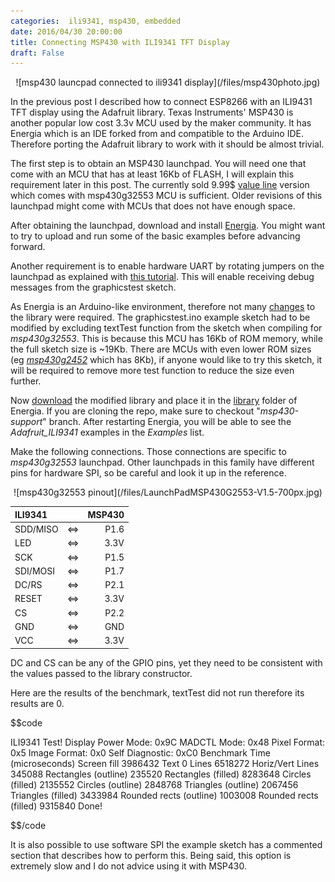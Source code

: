 ```yaml
---
categories:  ili9341, msp430, embedded
date: 2016/04/30 20:00:00
title: Connecting MSP430 with ILI9341 TFT Display
draft: False
---
```


<center>
![msp430 launcpad connected to ili9341 display](/files/msp430photo.jpg)
</center>

In the previous post I described how to connect ESP8266 with an ILI9431 TFT display using the Adafruit library. Texas Instruments' MSP430 is another popular low cost 3.3v MCU used by the maker community. It has Energia which is an IDE forked from  and compatible to the Arduino IDE. Therefore porting the Adafruit library to work with it should be almost trivial.

The first step is to obtain an MSP430 launchpad. You will need one that come with an MCU that has at least 16Kb of FLASH, I will explain this requirement later in this post. The currently sold 9.99$ [value line](http://www.ti.com/ww/en/launchpad/launchpads-msp430-msp-exp430g2.html#tabs) version which comes with msp430g32553 MCU is sufficient. Older revisions of this launchpad might come with MCUs that does not have enough space.

After obtaining the launchpad, download and install [Energia](http://energia.nu). You might want to try to upload and run some of the basic examples before advancing forward.

Another requirement is to enable hardware UART by rotating jumpers on the launchpad as explained with [this tutorial](http://energia.nu/Serial.html). This will enable receiving debug messages from the graphicstest sketch.

As Energia is an Arduino-like environment, therefore not many [changes](https://github.com/alkhimey/Adafruit_ILI9341/commit/d232e057a852b474b509c42bb5a237d2f1905538) to the library were required. The graphicstest.ino example sketch had to be modified by excluding textTest function from the sketch when compiling for *msp430g32553*. This is because this MCU has 16Kb of ROM memory, while the full sketch size is ~19Kb. There are MCUs with even lower ROM sizes (eg *[msp430g2452](http://www.ti.com/product/MSP430G2452)* which has 8Kb), if anyone would like to try this sketch, it will be required to remove more test function to reduce the size even further.

Now [download](https://github.com/alkhimey/Adafruit_ILI9341/tree/msp430-support) the modified library and place it in the [library](http://energia.nu/Guide_Environment.html#libraries) folder of Energia. If you are cloning the repo, make sure to checkout "*msp430-support*" branch. After restarting Energia, you will be able to see the *Adafruit_ILI9341* examples in the *Examples* list.

Make the following connections. Those connections are specific to *msp430g32553* launchpad. Other launchpads in this family have different pins for hardware SPI, so be careful and look it up in the reference.

<center>
![msp430g32553 pinout](/files/LaunchPadMSP430G2553-V1.5-700px.jpg)
</center>

| ILI9341       |          | MSP430  |
|:------------- |:--------:| -------:|
| SDD/MISO      |  &#8660; | P1.6    |
| LED           |  &#8660; | 3.3V    |
| SCK           |  &#8660; | P1.5    |
| SDI/MOSI      |  &#8660; | P1.7    |
| DC/RS         |  &#8660; | P2.1    |
| RESET         |  &#8660; | 3.3V    |
| CS            |  &#8660; | P2.2    |
| GND           |  &#8660; | GND     |
| VCC           |  &#8660; | 3.3V    |

DC and CS can be any of the GPIO pins, yet they need to be consistent with the values passed to the library constructor.

Here are the results of the benchmark, textTest did not run therefore its results are 0.

$$code

ILI9341 Test!
Display Power Mode: 0x9C
MADCTL Mode: 0x48
Pixel Format: 0x5
Image Format: 0x0
Self Diagnostic: 0xC0
Benchmark                Time (microseconds)
Screen fill              3986432
Text                     0
Lines                    6518272
Horiz/Vert Lines         345088
Rectangles (outline)     235520
Rectangles (filled)      8283648
Circles (filled)         2135552
Circles (outline)        2848768
Triangles (outline)      2067456
Triangles (filled)       3433984
Rounded rects (outline)  1003008
Rounded rects (filled)   9315840
Done!

$$/code

It is also possible to use software SPI the example sketch has a commented section that describes how to perform this. Being said, this option is extremely slow and I do not advice using it with MSP430.



